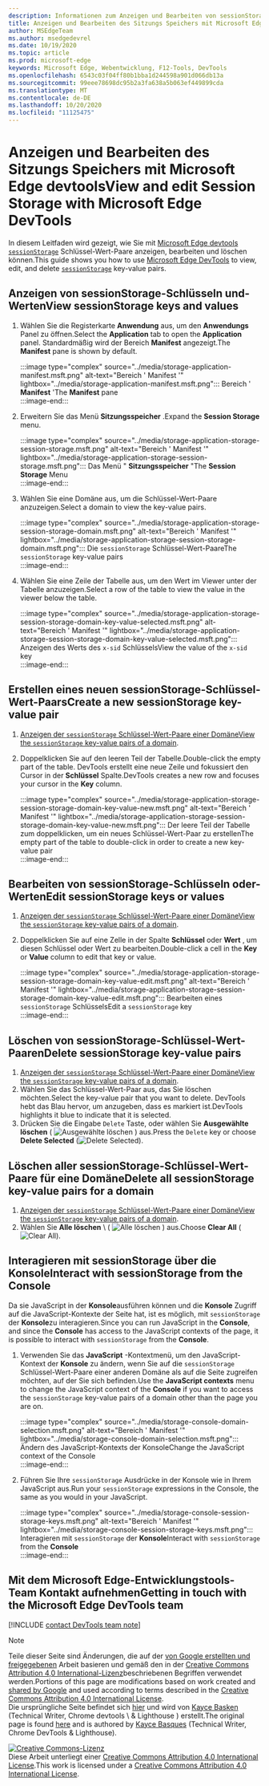 ```yaml
---
description: Informationen zum Anzeigen und Bearbeiten von sessionStorage mit dem Sitzungsspeicher Bereich und der Konsole.
title: Anzeigen und Bearbeiten des Sitzungs Speichers mit Microsoft Edge devtools
author: MSEdgeTeam
ms.author: msedgedevrel
ms.date: 10/19/2020
ms.topic: article
ms.prod: microsoft-edge
keywords: Microsoft Edge, Webentwicklung, F12-Tools, DevTools
ms.openlocfilehash: 6543c03f04ff80b1bba1d244598a901d066db13a
ms.sourcegitcommit: 99eee78698dc95b2a3fa638a5b063ef449899cda
ms.translationtype: MT
ms.contentlocale: de-DE
ms.lasthandoff: 10/20/2020
ms.locfileid: "11125475"
---
```

<!-- Copyright Kayce Basques 

   Licensed under the Apache License, Version 2.0 (the "License");
   you may not use this file except in compliance with the License.
   You may obtain a copy of the License at

       https://www.apache.org/licenses/LICENSE-2.0

   Unless required by applicable law or agreed to in writing, software
   distributed under the License is distributed on an "AS IS" BASIS,
   WITHOUT WARRANTIES OR CONDITIONS OF ANY KIND, either express or implied.
   See the License for the specific language governing permissions and
   limitations under the License.  -->

# <span data-ttu-id="dfc31-104">Anzeigen und Bearbeiten des Sitzungs Speichers mit Microsoft Edge devtools</span><span class="sxs-lookup"><span data-stu-id="dfc31-104">View and edit Session Storage with Microsoft Edge DevTools</span></span>  

<span data-ttu-id="dfc31-105">In diesem Leitfaden wird gezeigt, wie Sie mit [Microsoft Edge devtools][MicrosoftEdgeDevTools] [`sessionStorage`][MDNSessionStorage] Schlüssel-Wert-Paare anzeigen, bearbeiten und löschen können.</span><span class="sxs-lookup"><span data-stu-id="dfc31-105">This guide shows you how to use [Microsoft Edge DevTools][MicrosoftEdgeDevTools] to view, edit, and delete [`sessionStorage`][MDNSessionStorage] key-value pairs.</span></span>  

## <span data-ttu-id="dfc31-106">Anzeigen von sessionStorage-Schlüsseln und-Werten</span><span class="sxs-lookup"><span data-stu-id="dfc31-106">View sessionStorage keys and values</span></span>  

1.  <span data-ttu-id="dfc31-107">Wählen Sie die Registerkarte **Anwendung** aus, um den **Anwendungs** Panel zu öffnen.</span><span class="sxs-lookup"><span data-stu-id="dfc31-107">Select the **Application** tab to open the **Application** panel.</span></span>  <span data-ttu-id="dfc31-108">Standardmäßig wird der Bereich **Manifest** angezeigt.</span><span class="sxs-lookup"><span data-stu-id="dfc31-108">The **Manifest** pane is shown by default.</span></span>  
    
    :::image type="complex" source="../media/storage-application-manifest.msft.png" alt-text="Bereich ' Manifest '" lightbox="../media/storage-application-manifest.msft.png":::
       <span data-ttu-id="dfc31-110">Bereich ' **Manifest** '</span><span class="sxs-lookup"><span data-stu-id="dfc31-110">The **Manifest** pane</span></span>  
    :::image-end:::  
    
1.  <span data-ttu-id="dfc31-111">Erweitern Sie das Menü **Sitzungsspeicher** .</span><span class="sxs-lookup"><span data-stu-id="dfc31-111">Expand the **Session Storage** menu.</span></span>  
    
    :::image type="complex" source="../media/storage-application-storage-session-storage.msft.png" alt-text="Bereich ' Manifest '" lightbox="../media/storage-application-storage-session-storage.msft.png":::
       <span data-ttu-id="dfc31-113">Das Menü " **Sitzungsspeicher** "</span><span class="sxs-lookup"><span data-stu-id="dfc31-113">The **Session Storage** Menu</span></span>  
    :::image-end:::  
    
1.  <span data-ttu-id="dfc31-114">Wählen Sie eine Domäne aus, um die Schlüssel-Wert-Paare anzuzeigen.</span><span class="sxs-lookup"><span data-stu-id="dfc31-114">Select a domain to view the key-value pairs.</span></span>  
    
    :::image type="complex" source="../media/storage-application-storage-session-storage-domain.msft.png" alt-text="Bereich ' Manifest '" lightbox="../media/storage-application-storage-session-storage-domain.msft.png":::
       <span data-ttu-id="dfc31-116">Die `sessionStorage` Schlüssel-Wert-Paare</span><span class="sxs-lookup"><span data-stu-id="dfc31-116">The `sessionStorage` key-value pairs</span></span>  
    :::image-end:::  
    
1.  <span data-ttu-id="dfc31-117">Wählen Sie eine Zeile der Tabelle aus, um den Wert im Viewer unter der Tabelle anzuzeigen.</span><span class="sxs-lookup"><span data-stu-id="dfc31-117">Select a row of the table to view the value in the viewer below the table.</span></span>  
    
    :::image type="complex" source="../media/storage-application-storage-session-storage-domain-key-value-selected.msft.png" alt-text="Bereich ' Manifest '" lightbox="../media/storage-application-storage-session-storage-domain-key-value-selected.msft.png":::
       <span data-ttu-id="dfc31-119">Anzeigen des Werts des `x-sid` Schlüssels</span><span class="sxs-lookup"><span data-stu-id="dfc31-119">View the value of the `x-sid` key</span></span>  
    :::image-end:::  
    
## <span data-ttu-id="dfc31-120">Erstellen eines neuen sessionStorage-Schlüssel-Wert-Paars</span><span class="sxs-lookup"><span data-stu-id="dfc31-120">Create a new sessionStorage key-value pair</span></span>  

1.  <span data-ttu-id="dfc31-121">[Anzeigen der `sessionStorage` Schlüssel-Wert-Paare einer Domäne](#view-sessionstorage-keys-and-values)</span><span class="sxs-lookup"><span data-stu-id="dfc31-121">[View the `sessionStorage` key-value pairs of a domain](#view-sessionstorage-keys-and-values).</span></span>  
1.  <span data-ttu-id="dfc31-122">Doppelklicken Sie auf den leeren Teil der Tabelle.</span><span class="sxs-lookup"><span data-stu-id="dfc31-122">Double-click the empty part of the table.</span></span>  <span data-ttu-id="dfc31-123">DevTools erstellt eine neue Zeile und fokussiert den Cursor in der **Schlüssel** Spalte.</span><span class="sxs-lookup"><span data-stu-id="dfc31-123">DevTools creates a new row and focuses your cursor in the **Key** column.</span></span>  
    
    :::image type="complex" source="../media/storage-application-storage-session-storage-domain-key-value-new.msft.png" alt-text="Bereich ' Manifest '" lightbox="../media/storage-application-storage-session-storage-domain-key-value-new.msft.png":::
       <span data-ttu-id="dfc31-125">Der leere Teil der Tabelle zum doppelklicken, um ein neues Schlüssel-Wert-Paar zu erstellen</span><span class="sxs-lookup"><span data-stu-id="dfc31-125">The empty part of the table to double-click in order to create a new key-value pair</span></span>  
    :::image-end:::  
    
## <span data-ttu-id="dfc31-126">Bearbeiten von sessionStorage-Schlüsseln oder-Werten</span><span class="sxs-lookup"><span data-stu-id="dfc31-126">Edit sessionStorage keys or values</span></span>  

1.  <span data-ttu-id="dfc31-127">[Anzeigen der `sessionStorage` Schlüssel-Wert-Paare einer Domäne](#view-sessionstorage-keys-and-values)</span><span class="sxs-lookup"><span data-stu-id="dfc31-127">[View the `sessionStorage` key-value pairs of a domain](#view-sessionstorage-keys-and-values).</span></span>  
1.  <span data-ttu-id="dfc31-128">Doppelklicken Sie auf eine Zelle in der Spalte **Schlüssel** oder **Wert** , um diesen Schlüssel oder Wert zu bearbeiten.</span><span class="sxs-lookup"><span data-stu-id="dfc31-128">Double-click a cell in the **Key** or **Value** column to edit that key or value.</span></span>  
    
    :::image type="complex" source="../media/storage-application-storage-session-storage-domain-key-value-edit.msft.png" alt-text="Bereich ' Manifest '" lightbox="../media/storage-application-storage-session-storage-domain-key-value-edit.msft.png":::
       <span data-ttu-id="dfc31-130">Bearbeiten eines `sessionStorage` Schlüssels</span><span class="sxs-lookup"><span data-stu-id="dfc31-130">Edit a `sessionStorage` key</span></span>  
    :::image-end:::  
    
## <span data-ttu-id="dfc31-131">Löschen von sessionStorage-Schlüssel-Wert-Paaren</span><span class="sxs-lookup"><span data-stu-id="dfc31-131">Delete sessionStorage key-value pairs</span></span>  

1.  <span data-ttu-id="dfc31-132">[Anzeigen der `sessionStorage` Schlüssel-Wert-Paare einer Domäne](#view-sessionstorage-keys-and-values)</span><span class="sxs-lookup"><span data-stu-id="dfc31-132">[View the `sessionStorage` key-value pairs of a domain](#view-sessionstorage-keys-and-values).</span></span>  
1.  <span data-ttu-id="dfc31-133">Wählen Sie das Schlüssel-Wert-Paar aus, das Sie löschen möchten.</span><span class="sxs-lookup"><span data-stu-id="dfc31-133">Select the key-value pair that you want to delete.</span></span>  <span data-ttu-id="dfc31-134">DevTools hebt das Blau hervor, um anzugeben, dass es markiert ist.</span><span class="sxs-lookup"><span data-stu-id="dfc31-134">DevTools highlights it blue to indicate that it is selected.</span></span>  
1.  <span data-ttu-id="dfc31-135">Drücken Sie die Eingabe `Delete` Taste, oder wählen Sie **Ausgewählte löschen** ( ![ Ausgewählte löschen ][ImageDeleteIcon] \) aus.</span><span class="sxs-lookup"><span data-stu-id="dfc31-135">Press the `Delete` key or choose **Delete Selected** \(![Delete Selected][ImageDeleteIcon]\).</span></span>  
    
## <span data-ttu-id="dfc31-136">Löschen aller sessionStorage-Schlüssel-Wert-Paare für eine Domäne</span><span class="sxs-lookup"><span data-stu-id="dfc31-136">Delete all sessionStorage key-value pairs for a domain</span></span>  

1.  <span data-ttu-id="dfc31-137">[Anzeigen der `sessionStorage` Schlüssel-Wert-Paare einer Domäne](#view-sessionstorage-keys-and-values)</span><span class="sxs-lookup"><span data-stu-id="dfc31-137">[View the `sessionStorage` key-value pairs of a domain](#view-sessionstorage-keys-and-values).</span></span>  
1.  <span data-ttu-id="dfc31-138">Wählen Sie **Alle löschen** \ ( ![ Alle löschen ][ImageClearIcon] \) aus.</span><span class="sxs-lookup"><span data-stu-id="dfc31-138">Choose **Clear All** \(![Clear All][ImageClearIcon]\).</span></span>  
    
## <span data-ttu-id="dfc31-139">Interagieren mit sessionStorage über die Konsole</span><span class="sxs-lookup"><span data-stu-id="dfc31-139">Interact with sessionStorage from the Console</span></span>  

<span data-ttu-id="dfc31-140">Da sie JavaScript in der **Konsole**ausführen können und die **Konsole** Zugriff auf die JavaScript-Kontexte der Seite hat, ist es möglich, mit `sessionStorage` der **Konsole**zu interagieren.</span><span class="sxs-lookup"><span data-stu-id="dfc31-140">Since you can run JavaScript in the **Console**, and since the **Console** has access to the JavaScript contexts of the page, it is possible to interact with `sessionStorage` from the **Console**.</span></span>  

1.  <span data-ttu-id="dfc31-141">Verwenden Sie das **JavaScript** -Kontextmenü, um den JavaScript-Kontext der **Konsole** zu ändern, wenn Sie auf die `sessionStorage` Schlüssel-Wert-Paare einer anderen Domäne als auf die Seite zugreifen möchten, auf der Sie sich befinden.</span><span class="sxs-lookup"><span data-stu-id="dfc31-141">Use the **JavaScript contexts** menu to change the JavaScript context of the **Console** if you want to access the `sessionStorage` key-value pairs of a domain other than the page you are on.</span></span>  
    
    :::image type="complex" source="../media/storage-console-domain-selection.msft.png" alt-text="Bereich ' Manifest '" lightbox="../media/storage-console-domain-selection.msft.png":::
       <span data-ttu-id="dfc31-143">Ändern des JavaScript-Kontexts der Konsole</span><span class="sxs-lookup"><span data-stu-id="dfc31-143">Change the JavaScript context of the Console</span></span>  
    :::image-end:::  
    
1.  <span data-ttu-id="dfc31-144">Führen Sie Ihre `sessionStorage` Ausdrücke in der Konsole wie in Ihrem JavaScript aus.</span><span class="sxs-lookup"><span data-stu-id="dfc31-144">Run your `sessionStorage` expressions in the Console, the same as you would in your JavaScript.</span></span>  
    
    :::image type="complex" source="../media/storage-console-session-storage-keys.msft.png" alt-text="Bereich ' Manifest '" lightbox="../media/storage-console-session-storage-keys.msft.png":::
       <span data-ttu-id="dfc31-146">Interagieren mit `sessionStorage` der **Konsole**</span><span class="sxs-lookup"><span data-stu-id="dfc31-146">Interact with `sessionStorage` from the **Console**</span></span>  
    :::image-end:::  
    
## <span data-ttu-id="dfc31-147">Mit dem Microsoft Edge-Entwicklungstools-Team Kontakt aufnehmen</span><span class="sxs-lookup"><span data-stu-id="dfc31-147">Getting in touch with the Microsoft Edge DevTools team</span></span>  

[!INCLUDE [contact DevTools team note](../includes/contact-devtools-team-note.md)]  

<!-- image links -->  

[ImageClearIcon]: ../media/clear-icon.msft.png  
[ImageDeleteIcon]: ../media/delete-icon.msft.png  

<!-- links -->  

[MicrosoftEdgeDevTools]: ../../devtools-guide-chromium.md "Microsoft Edge (Chrom)-Entwicklertools | Microsoft docs"  

[MDNSessionStorage]: https://developer.mozilla.org/docs/Web/API/Window/sessionStorage "Window. sessionStorage | MDN"  

> [!NOTE]
> <span data-ttu-id="dfc31-150">Teile dieser Seite sind Änderungen, die auf der [von Google erstellten und freigegebenen][GoogleSitePolicies] Arbeit basieren und gemäß den in der [Creative Commons Attribution 4,0 International-Lizenz][CCA4IL]beschriebenen Begriffen verwendet werden.</span><span class="sxs-lookup"><span data-stu-id="dfc31-150">Portions of this page are modifications based on work created and [shared by Google][GoogleSitePolicies] and used according to terms described in the [Creative Commons Attribution 4.0 International License][CCA4IL].</span></span>  
> <span data-ttu-id="dfc31-151">Die ursprüngliche Seite befindet sich [hier](https://developers.google.com/web/tools/chrome-devtools/storage/sessionstorage) und wird von [Kayce Basken][KayceBasques] (Technical Writer, Chrome devtools \ & Lighthouse \) erstellt.</span><span class="sxs-lookup"><span data-stu-id="dfc31-151">The original page is found [here](https://developers.google.com/web/tools/chrome-devtools/storage/sessionstorage) and is authored by [Kayce Basques][KayceBasques] \(Technical Writer, Chrome DevTools \& Lighthouse\).</span></span>  

[![Creative Commons-Lizenz][CCby4Image]][CCA4IL]  
<span data-ttu-id="dfc31-153">Diese Arbeit unterliegt einer [Creative Commons Attribution 4.0 International License][CCA4IL].</span><span class="sxs-lookup"><span data-stu-id="dfc31-153">This work is licensed under a [Creative Commons Attribution 4.0 International License][CCA4IL].</span></span>  

[CCA4IL]: https://creativecommons.org/licenses/by/4.0  
[CCby4Image]: https://i.creativecommons.org/l/by/4.0/88x31.png  
[GoogleSitePolicies]: https://developers.google.com/terms/site-policies  
[KayceBasques]: https://developers.google.com/web/resources/contributors/kaycebasques  
